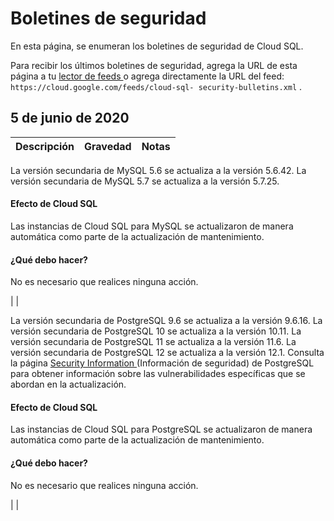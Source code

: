 #  Boletines de seguridad

En esta página, se enumeran los boletines de seguridad de Cloud SQL.

Para recibir los últimos boletines de seguridad, agrega la URL de esta página
a tu [ lector de feeds
](https://wikipedia.org/wiki/Comparison_of_feed_aggregators) o agrega
directamente la URL del feed: ` https://cloud.google.com/feeds/cloud-sql-
security-bulletins.xml ` .

##  5 de junio de 2020

Descripción  |  Gravedad  |  Notas  
---|---|---  
  
La versión secundaria de MySQL 5.6 se actualiza a la versión 5.6.42. La
versión secundaria de MySQL 5.7 se actualiza a la versión 5.7.25.

####  Efecto de Cloud SQL

Las instancias de Cloud SQL para MySQL se actualizaron de manera automática
como parte de la actualización de mantenimiento.

####  ¿Qué debo hacer?

No es necesario que realices ninguna acción.

|  |  
  
La versión secundaria de PostgreSQL 9.6 se actualiza a la versión 9.6.16. La
versión secundaria de PostgreSQL 10 se actualiza a la versión 10.11. La
versión secundaria de PostgreSQL 11 se actualiza a la versión 11.6. La versión
secundaria de PostgreSQL 12 se actualiza a la versión 12.1. Consulta la página
[ Security Information ](https://www.postgresql.org/support/security/)
(Información de seguridad) de PostgreSQL para obtener información sobre las
vulnerabilidades específicas que se abordan en la actualización.

####  Efecto de Cloud SQL

Las instancias de Cloud SQL para PostgreSQL se actualizaron de manera
automática como parte de la actualización de mantenimiento.

####  ¿Qué debo hacer?

No es necesario que realices ninguna acción.

|  |


